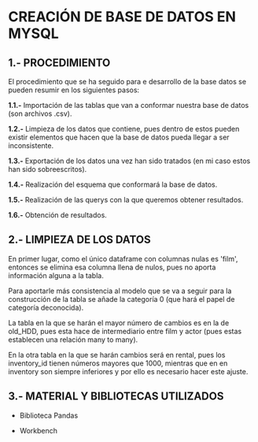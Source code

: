 # CREACIÓN DE BASE DE DATOS EN MYSQL

## 1.- PROCEDIMIENTO
El procedimiento que se ha seguido para e desarrollo de la base datos se pueden resumir en los siguientes pasos:

**1.1.-** Importación de las tablas que van a conformar nuestra base de datos (son archivos .csv).

**1.2.-** Limpieza de los datos que contiene, pues dentro de estos pueden existir elementos que hacen que la base de datos pueda llegar a ser inconsistente.

**1.3.-** Exportación de los datos una vez han sido tratados (en mi caso estos han sido sobreescritos).

**1.4.-** Realización del esquema que conformará la base de datos.

**1.5.-** Realización de las querys con la que queremos obtener resultados.

**1.6.-** Obtención de resultados.
	
## 2.- LIMPIEZA DE LOS DATOS
En primer lugar, como el único dataframe con columnas nulas es 'film', entonces se elimina esa columna llena de nulos, pues no aporta información alguna a la tabla.

Para aportarle más consistencia al modelo que se va a seguir para la construcción de la tabla se añade la categoría 0 (que hará el papel de categoría deconocida).

La tabla en la que se harán el mayor número de cambios es en la de old_HDD, pues esta hace de intermediario entre film y actor (pues estas establecen una relación many to many).

En la otra tabla en la que se harán cambios será en rental, pues los inventory_id tienen números mayores que 1000, mientras que en en inventory son siempre inferiores y por ello es necesario hacer este ajuste.
	
## 3.- MATERIAL Y BIBLIOTECAS UTILIZADOS
- Biblioteca Pandas

- Workbench 
